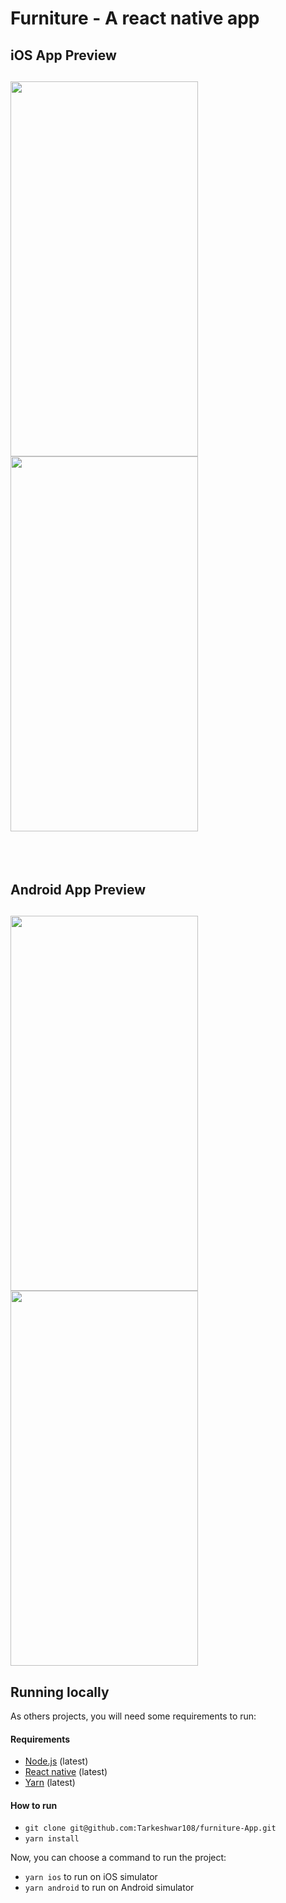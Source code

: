 # Furniture - A react native app 

## iOS App Preview
<h2>
<img src="https://i.imgur.com/s7mNE2O.png" width="300" height="600">
<img src="https://i.imgur.com/dbMzK53.png" width="300" height="600">
</h2>

</br></br>
## Android App Preview
<h2>
<img src="https://i.imgur.com/nFJRM7P.jpg" width="300" height="600">
<img src="https://i.imgur.com/oEVxSGR.jpg" width="300" height="600">
</h2>
<!-- ## Android App Preview
![Android Preview Gif 1](http://i.imgur.com/88ZW3Ls.gif "Android Preview Gif 1")
![Android Preview Gif 2](http://i.imgur.com/DWjd4zM.gif "Android Preview Gif 2")
 -->
<!-- ## Features/Components
- Uses React Native 0.20
- Pull down to Refresh listview
- Pagination listview
- Comment & Sub Comments
- WebView to view source pages
 -->
 
## Running locally

As others projects, you will need some requirements to run:

#### Requirements

- [Node.js](https://nodejs.org/) (latest)
- [React native](https://reactnative.dev/docs/environment-setup) (latest)
- [Yarn](https://yarnpkg.com/) (latest)

#### How to run

- `git clone git@github.com:Tarkeshwar108/furniture-App.git`
- `yarn install`

Now, you can choose a command to run the project:

- `yarn ios` to run on iOS simulator
- `yarn android` to run on Android simulator
<!-- 
## Usage
- [Setting up React Native for Android](https://facebook.github.io/react-native/docs/android-setup.html#content)
- [Running app on Android Device](https://facebook.github.io/react-native/docs/running-on-device-android.html#content)
- [Running app on iOS Device](https://facebook.github.io/react-native/docs/running-on-device-ios.html#content) -->
